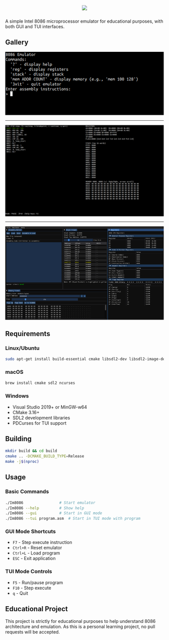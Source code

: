 <a>
  <h1 align="center">
    <picture>
      <img style="margin: 0; padding: 0" src="./docs/Logo.svg">
    </picture>
  </h1>
</a>

A simple Intel 8086 microprocessor emulator for educational purposes, with both GUI and TUI interfaces.

## Gallery

![EMU](docs/emu.png)

---

![TUI](docs/tui.png)

---

![GUI](docs/gui.png)

## Requirements

### Linux/Ubuntu

```bash
sudo apt-get install build-essential cmake libsdl2-dev libsdl2-image-dev libgl1-mesa-dev libncurses5-dev
```

### macOS

```bash
brew install cmake sdl2 ncurses
```

### Windows

- Visual Studio 2019+ or MinGW-w64
- CMake 3.16+
- SDL2 development libraries
- PDCurses for TUI support

## Building

```bash
mkdir build && cd build
cmake .. -DCMAKE_BUILD_TYPE=Release
make -j$(nproc)
```

## Usage

### Basic Commands

```bash
./Im8086                # Start emulator
./Im8086 --help         # Show help
./Im8086 --gui          # Start in GUI mode
./Im8086 --tui program.asm  # Start in TUI mode with program
```

### GUI Mode Shortcuts

- `F7` - Step execute instruction
- `Ctrl+R` - Reset emulator
- `Ctrl+L` - Load program
- `ESC` - Exit application

### TUI Mode Controls

- `F5` - Run/pause program
- `F10` - Step execute
- `q` - Quit

## Educational Project

This project is strictly for educational purposes to help understand 8086 architecture and emulation. As this is a personal learning project, no pull requests will be accepted.
